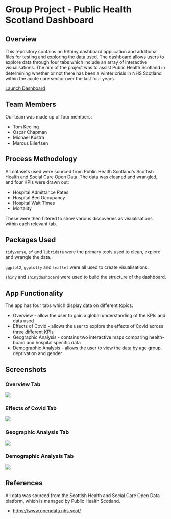 
# Group Project - Public Health Scotland Dashboard

## Overview

This repository contains an RShiny dashboard application and additional files for testing and exploring the data used. The dashboard allows users to explore data through four tabs which include an array of interactive visualisations. The aim of the project was to assist Public Health Scotland in determining whether or not there has been a winter crisis in NHS Scotland within the acute care sector over the last four years.

[Launch Dashboard](https://mrcslx.shinyapps.io/dashboard_app/)

## Team Members

Our team was made up of four members:

- Tom Keeling
- Oscar Chapman
- Michael Kustra
- Marcus Eilertsen

## Process Methodology

All datasets used were sourced from Public Health Scotland's Scottish Health and Social Care Open Data. The data was cleaned and wrangled, and four KPIs were drawn out:

- Hospital Admittance Rates
- Hospital Bed Occupancy
- Hospital Wait Times
- Mortality

These were then filtered to show various discoveries as visualisations within each relevant tab.

## Packages Used

`tidyverse`, `sf` and `lubridate` were the primary tools used to clean, explore and wrangle the data.

`ggplot2`, `ggplotly` and `leaflet` were all used to create visualisations.

`shiny` and `shinydashboard` were used to build the structure of the dashboard.

## App Functionality

The app has four tabs which display data on different topics:

- Overview - allow the user to gain a global understanding of the KPIs and data used
- Effects of Covid - allows the user to explore the effects of Covid across three different KPIs
- Geographic Analysis - contains two interactive maps comparing health-board and hospital specific data
- Demographic Analysis - allows the user to view the data by age group, deprivation and gender

## Screenshots

### Overview Tab
![](screenshots/overview.png)

### Effects of Covid Tab
![](screenshots/pre_post.png)

### Geographic Analysis Tab
![](screenshots/geog.png)

### Demographic Analysis Tab
![](screenshots/demo.png)

## References

All data was sourced from the Scottish Health and Social Care Open Data platform, which is managed by Public Health Scotland.

- https://www.opendata.nhs.scot/